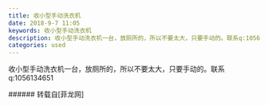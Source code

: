 ```yaml
---
title: 收小型手动洗衣机
date: 2018-9-7 11:05
keywords: 收小型手动洗衣机
description: 收小型手动洗衣机一台，放厕所的，所以不要太大，只要手动的。联系q:1056134651
categories: used
---
```

<td class="t_f" id="postmessage_1756393">

收小型手动洗衣机一台，放厕所的，所以不要太大，只要手动的。联系q:1056134651<br/>
</td>
###### 转载自[菲龙网]